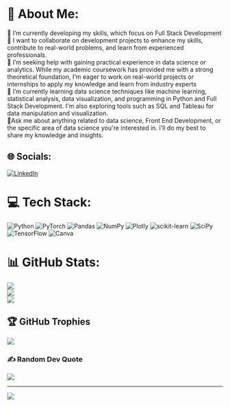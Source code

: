 # 💫 About Me:
🔭 I’m currently developing my skills, which focus on Full Stack Development<br>👯 I want to collaborate on development projects to enhance my skills, contribute to real-world problems, and learn from experienced professionals.<br>🤝 I’m seeking help with gaining practical experience in data science or analytics. While my academic coursework has provided me with a strong theoretical foundation, I'm eager to work on real-world projects or internships to apply my knowledge and learn from industry experts<br>🌱 I’m currently learning data science techniques like machine learning, statistical analysis, data visualization, and programming in Python and Full Stack Development. I'm also exploring tools such as SQL and Tableau for data manipulation and visualization.<br>💬Ask me about anything related to data science, Front End Development, or the specific area of data science you're interested in. I'll do my best to share my knowledge and insights.<br>


## 🌐 Socials:
[![LinkedIn](https://img.shields.io/badge/LinkedIn-%230077B5.svg?logo=linkedin&logoColor=white)](https://www.linkedin.com/in/vishalb7) 

# 💻 Tech Stack:
![Python](https://img.shields.io/badge/python-3670A0?style=for-the-badge&logo=python&logoColor=ffdd54) ![PyTorch](https://img.shields.io/badge/PyTorch-%23EE4C2C.svg?style=for-the-badge&logo=PyTorch&logoColor=white) ![Pandas](https://img.shields.io/badge/pandas-%23150458.svg?style=for-the-badge&logo=pandas&logoColor=white) ![NumPy](https://img.shields.io/badge/numpy-%23013243.svg?style=for-the-badge&logo=numpy&logoColor=white) ![Plotly](https://img.shields.io/badge/Plotly-%233F4F75.svg?style=for-the-badge&logo=plotly&logoColor=white) ![scikit-learn](https://img.shields.io/badge/scikit--learn-%23F7931E.svg?style=for-the-badge&logo=scikit-learn&logoColor=white) ![SciPy](https://img.shields.io/badge/SciPy-%230C55A5.svg?style=for-the-badge&logo=scipy&logoColor=%white) ![TensorFlow](https://img.shields.io/badge/TensorFlow-%23FF6F00.svg?style=for-the-badge&logo=TensorFlow&logoColor=white) ![Canva](https://img.shields.io/badge/Canva-%2300C4CC.svg?style=for-the-badge&logo=Canva&logoColor=white)
# 📊 GitHub Stats:
![](https://github-readme-stats.vercel.app/api?username=7-Vishal-7&theme=tokyonight&hide_border=false&include_all_commits=true&count_private=true)<br/>
![](https://github-readme-streak-stats.herokuapp.com/?user=7-Vishal-7&theme=tokyonight&hide_border=false)<br/>
![](https://github-readme-stats.vercel.app/api/top-langs/?username=7-Vishal-7&theme=tokyonight&hide_border=false&include_all_commits=true&count_private=true&layout=compact)

## 🏆 GitHub Trophies
![](https://github-profile-trophy.vercel.app/?username=7-Vishal-7&theme=radical&no-frame=false&no-bg=false&margin-w=4)

### ✍️ Random Dev Quote
![](https://quotes-github-readme.vercel.app/api?type=horizontal&theme=radical)

---
[![](https://visitcount.itsvg.in/api?id=7-Vishal-7&icon=0&color=0)](https://visitcount.itsvg.in)

<!-- Proudly created with GPRM ( https://gprm.itsvg.in ) -->

